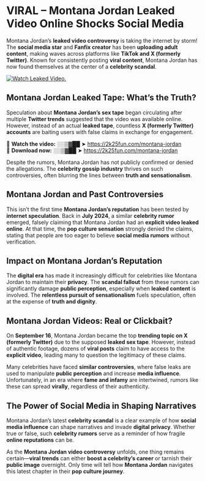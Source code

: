 # VIRAL – Montana Jordan Leaked Video Online Shocks Social Media 

Montana Jordan’s **leaked video controversy** is taking the internet by storm! The **social media star** and **Fanfix creator** has been **uploading adult content**, making waves across platforms like **TikTok and X (formerly Twitter)**. Known for consistently posting **viral content**, Montana Jordan has now found themselves at the center of a **celebrity scandal**.  

[![Watch Leaked Video.](https://miro.medium.com/v2/resize:fit:828/format:webp/1*cilzJN44JGOrTw9NJCrNHA.gif "Watch Leaked Video")](https://2k25fun.com/montana-jordan)

## **Montana Jordan Leaked Tape: What’s the Truth?**  
Speculation about **Montana Jordan’s sex tape** began circulating after multiple **Twitter trends** suggested that the video was available online. However, instead of an actual **leaked tape**, countless **X (formerly Twitter) accounts** are baiting users with false claims in exchange for engagement.  

🔹 **Watch the video:** ░░▒▓██ ➤ https://2k25fun.com/montana-jordan  
🔹 **Download now:** ░░▒▓██ ➤ https://2k25fun.com/montana-jordan  

Despite the rumors, Montana Jordan has not publicly confirmed or denied the allegations. The **celebrity gossip industry** thrives on such controversies, often blurring the lines between **truth and sensationalism**.  

## **Montana Jordan and Past Controversies**  
This isn’t the first time **Montana Jordan’s reputation** has been tested by **internet speculation**. Back in **July 2024**, a similar **celebrity rumor** emerged, falsely claiming that Montana Jordan had an **explicit video leaked online**. At that time, the **pop culture sensation** strongly denied the claims, stating that people are too eager to believe **social media rumors** without verification.  

## **Impact on Montana Jordan’s Reputation**  
The **digital era** has made it increasingly difficult for celebrities like Montana Jordan to maintain their **privacy**. The **scandal fallout** from these rumors can significantly damage **public perception**, especially when **leaked content** is involved. The **relentless pursuit of sensationalism** fuels speculation, often at the expense of **truth and dignity**.  

## **Montana Jordan Videos: Real or Clickbait?**  
On **September 16**, Montana Jordan became the top **trending topic on X (formerly Twitter)** due to the supposed **leaked sex tape**. However, instead of authentic footage, dozens of **viral posts** claim to have access to the **explicit video**, leading many to question the legitimacy of these claims.  

Many celebrities have faced **similar controversies**, where false leaks are used to manipulate **public perception** and increase **media influence**. Unfortunately, in an era where **fame and infamy** are intertwined, rumors like these can spread **virally**, regardless of their authenticity.  

## **The Power of Social Media in Shaping Narratives**  
Montana Jordan’s latest **celebrity scandal** is a clear example of how **social media influence** can shape narratives and invade **digital privacy**. Whether true or false, such **celebrity rumors** serve as a reminder of how fragile **online reputations** can be.  

As the **Montana Jordan video controversy** unfolds, one thing remains certain—**viral trends** can either **boost a celebrity’s career** or tarnish their **public image** overnight. Only time will tell how **Montana Jordan** navigates this latest chapter in their **pop culture journey**. 